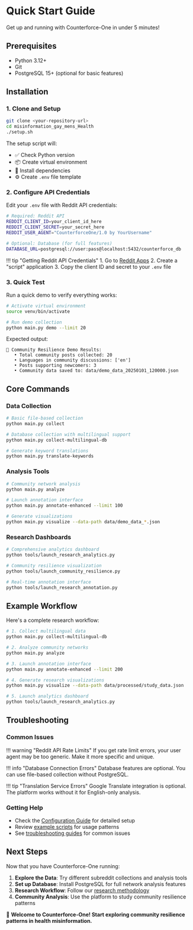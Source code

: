 # Quick Start Guide

Get up and running with Counterforce-One in under 5 minutes!

## Prerequisites

- Python 3.12+
- Git
- PostgreSQL 15+ (optional for basic features)

## Installation

### 1. Clone and Setup

```bash
git clone <your-repository-url>
cd misinformation_gay_mens_Health
./setup.sh
```

The setup script will:
- ✅ Check Python version
- 📦 Create virtual environment
- 🔧 Install dependencies
- ⚙️ Create `.env` file template

### 2. Configure API Credentials

Edit your `.env` file with Reddit API credentials:

```bash
# Required: Reddit API
REDDIT_CLIENT_ID=your_client_id_here
REDDIT_CLIENT_SECRET=your_secret_here
REDDIT_USER_AGENT="CounterforceOne/1.0 by YourUsername"

# Optional: Database (for full features)
DATABASE_URL=postgresql://user:pass@localhost:5432/counterforce_db
```

!!! tip "Getting Reddit API Credentials"
    1. Go to [Reddit Apps](https://www.reddit.com/prefs/apps)
    2. Create a "script" application
    3. Copy the client ID and secret to your `.env` file

### 3. Quick Test

Run a quick demo to verify everything works:

```bash
# Activate virtual environment
source venv/bin/activate

# Run demo collection
python main.py demo --limit 20
```

Expected output:
```
🤝 Community Resilience Demo Results:
   • Total community posts collected: 20
   • Languages in community discussions: ['en']
   • Posts supporting newcomers: 3
   • Community data saved to: data/demo_data_20250101_120000.json
```

## Core Commands

### Data Collection

```bash
# Basic file-based collection
python main.py collect

# Database collection with multilingual support
python main.py collect-multilingual-db

# Generate keyword translations
python main.py translate-keywords
```

### Analysis Tools

```bash
# Community network analysis
python main.py analyze

# Launch annotation interface
python main.py annotate-enhanced --limit 100

# Generate visualizations
python main.py visualize --data-path data/demo_data_*.json
```

### Research Dashboards

```bash
# Comprehensive analytics dashboard
python tools/launch_research_analytics.py

# Community resilience visualization
python tools/launch_community_resilience.py

# Real-time annotation interface  
python tools/launch_research_annotation.py
```

## Example Workflow

Here's a complete research workflow:

```bash
# 1. Collect multilingual data
python main.py collect-multilingual-db

# 2. Analyze community networks
python main.py analyze

# 3. Launch annotation interface
python main.py annotate-enhanced --limit 200

# 4. Generate research visualizations
python main.py visualize --data-path data/processed/study_data.json

# 5. Launch analytics dashboard
python tools/launch_research_analytics.py
```

## Troubleshooting

### Common Issues

!!! warning "Reddit API Rate Limits"
    If you get rate limit errors, your user agent may be too generic. Make it more specific and unique.

!!! info "Database Connection Errors"
    Database features are optional. You can use file-based collection without PostgreSQL.

!!! tip "Translation Service Errors"
    Google Translate integration is optional. The platform works without it for English-only analysis.

### Getting Help

- Check the [Configuration Guide](configuration.md) for detailed setup
- Review [example scripts](examples/basic-usage.md) for usage patterns
- See [troubleshooting guides](guides/troubleshooting.md) for common issues

## Next Steps

Now that you have Counterforce-One running:

1. **Explore the Data**: Try different subreddit collections and analysis tools
2. **Set up Database**: Install PostgreSQL for full network analysis features  
3. **Research Workflow**: Follow our [research methodology](research/methodology.md)
4. **Community Analysis**: Use the platform to study community resilience patterns

🎉 **Welcome to Counterforce-One! Start exploring community resilience patterns in health misinformation.**